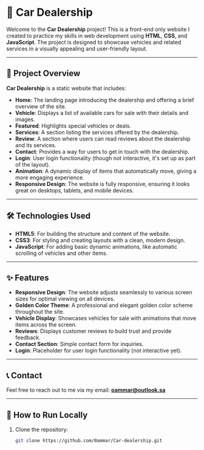 # 🚗 Car Dealership

Welcome to the **Car Dealership** project! This is a front-end only website I created to practice my skills in web development using **HTML**, **CSS**, and **JavaScript**. The project is designed to showcase vehicles and related services in a visually appealing and user-friendly layout.

---

## 📄 Project Overview

**Car Dealership** is a static website that includes:

- **Home**: The landing page introducing the dealership and offering a brief overview of the site.
- **Vehicle**: Displays a list of available cars for sale with their details and images.
- **Featured**: Highlights special vehicles or deals.
- **Services**: A section listing the services offered by the dealership.
- **Review**: A section where users can read reviews about the dealership and its services.
- **Contact**: Provides a way for users to get in touch with the dealership.
- **Login**: User login functionality (though not interactive, it's set up as part of the layout).
- **Animation**: A dynamic display of items that automatically move, giving a more engaging experience.
- **Responsive Design**: The website is fully responsive, ensuring it looks great on desktops, tablets, and mobile devices.

---

## 🛠 Technologies Used

- **HTML5**: For building the structure and content of the website.
- **CSS3**: For styling and creating layouts with a clean, modern design.
- **JavaScript**: For adding basic dynamic animations, like automatic scrolling of vehicles and other items.

---

## ✨ Features

- **Responsive Design**: The website adjusts seamlessly to various screen sizes for optimal viewing on all devices.
- **Golden Color Theme**: A professional and elegant golden color scheme throughout the site.
- **Vehicle Display**: Showcases vehicles for sale with animations that move items across the screen.
- **Reviews**: Displays customer reviews to build trust and provide feedback.
- **Contact Section**: Simple contact form for inquiries.
- **Login**: Placeholder for user login functionality (not interactive yet).

---

## 📞 Contact

Feel free to reach out to me via my email: **oammar@outlook.sa**

---

## 🚀 How to Run Locally

1. Clone the repository:
   ```bash
   git clone https://github.com/0ammar/Car-dealership.git
